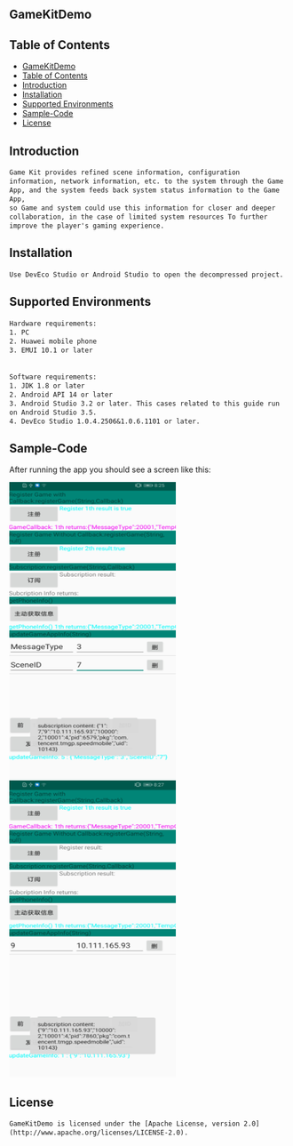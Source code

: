 ## GameKitDemo


## Table of Contents

- [GameKitDemo](#gamekitdemo)
- [Table of Contents](#table-of-contents)
- [Introduction](#introduction)
- [Installation](#installation)
- [Supported Environments](#supported-environments)
- [Sample-Code](#sample-code)
- [License](#license)


## Introduction
    Game Kit provides refined scene information, configuration information, network information, etc. to the system through the Game App, and the system feeds back system status information to the Game App,
	so Game and system could use this information for closer and deeper collaboration, in the case of limited system resources To further improve the player's gaming experience.

## Installation
    Use DevEco Studio or Android Studio to open the decompressed project.


## Supported Environments
    Hardware requirements:
    1. PC
    2. Huawei mobile phone
	3. EMUI 10.1 or later


    Software requirements:
    1. JDK 1.8 or later
    2. Android API 14 or later
    3. Android Studio 3.2 or later. This cases related to this guide run on Android Studio 3.5.
	4. DevEco Studio 1.0.4.2506&1.0.6.1101 or later.

## Sample-Code
After running the app you should see a screen like this:

<img src="./gamekitdemo/src/main/asset/GameKit-2020-03-06-01.png" height="534" width="300" style="max-width:100%;">
<img src="./gamekitdemo/src/main/asset/GameKit-2020-03-06-02.png" height="534" width="300" style="max-width:100%;">



##  License
    GameKitDemo is licensed under the [Apache License, version 2.0](http://www.apache.org/licenses/LICENSE-2.0).

